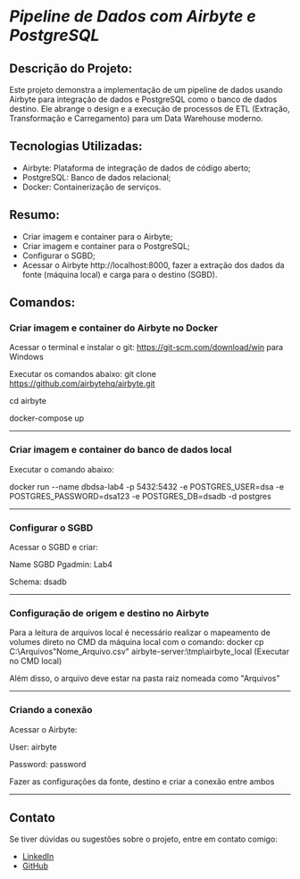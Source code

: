 # ***Pipeline de Dados com Airbyte e PostgreSQL***

## **Descrição do Projeto:**
Este projeto demonstra a implementação de um pipeline de dados usando Airbyte para integração de dados e PostgreSQL como o banco de dados destino. Ele abrange o design e a execução de processos de ETL (Extração, Transformação e Carregamento) para um Data Warehouse moderno.

## **Tecnologias Utilizadas**: 
* Airbyte: Plataforma de integração de dados de código aberto;
* PostgreSQL: Banco de dados relacional;
* Docker: Containerização de serviços.



## **Resumo**: 
* Criar imagem e container para o Airbyte;
* Criar imagem e container para o PostgreSQL;
* Configurar o SGBD;
* Acessar o Airbyte http://localhost:8000, fazer a extração dos dados da fonte (máquina local) e carga para o destino (SGBD).


## **Comandos**:
### Criar imagem e container do Airbyte no Docker
Acessar o terminal e instalar o git: https://git-scm.com/download/win para Windows
 
Executar os comandos abaixo:
git clone https://github.com/airbytehq/airbyte.git

cd airbyte

docker-compose up

---

### Criar imagem e container do banco de dados local
Executar o comando abaixo:

docker run --name dbdsa-lab4 -p 5432:5432 -e POSTGRES_USER=dsa -e POSTGRES_PASSWORD=dsa123 -e POSTGRES_DB=dsadb -d postgres

---

### Configurar o SGBD
Acessar o SGBD e criar:

Name SGBD Pgadmin: Lab4

Schema: dsadb

---

### Configuração de origem e destino no Airbyte
Para a leitura de arquivos local é necessário realizar o mapeamento de volumes direto no CMD da máquina local com o comando: 
docker cp C:\Arquivos\"Nome_Arquivo.csv" airbyte-server:\tmp\airbyte_local (Executar no CMD local)

Além disso, o arquivo deve estar na pasta raiz nomeada como "Arquivos"

---

### Criando a conexão 

Acessar o Airbyte:

User: airbyte

Password: password

Fazer as configurações da fonte, destino e criar a conexão entre ambos

---
## Contato

Se tiver dúvidas ou sugestões sobre o projeto, entre em contato comigo:

- [LinkedIn](https://www.linkedin.com/in/henrique-k-32967a2b5/)
- [GitHub](https://github.com/henriquekurata?tab=overview&from=2024-09-01&to=2024-09-01)